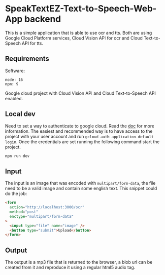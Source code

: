 # SpeakTextEZ-Text-to-Speech-Web-App backend

This is a simple application that is able to use ocr and tts. Both are using Google Cloud Platform services, Cloud Vision API for ocr and Cloud Text-to-Speech API for tts.

## Requirements

Software:

```
node: 16
npm: 9
```

Google cloud project with Cloud Vision API and Cloud Text-to-Speech API enabled.

## Local dev

Need to set a way to authenticate to google cloud. Read the [doc](https://cloud.google.com/docs/authentication/application-default-credentials) for more information. The easiest and recommended way is to have access to the project with your user account and run `gcloud auth application-default login`. Once the credentials are set running the following command start the project.

```bash
npm run dev
```

## Input

The input is an image that was encoded with `multipart/form-data`, the file need to be a valid image and contain some english text. This snippet could do the job:

```html
<form
  action="http://localhost:3000/ocr"
  method="post"
  enctype="multipart/form-data"
>
  <input type="file" name="image" />
  <button type="submit">Upload</button>
</form>
```

## Output

The output is a mp3 file that is returned to the browser, a blob url can be created from it and reproduce it using a regular html5 audio tag.
